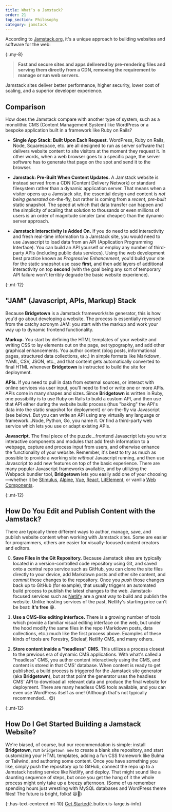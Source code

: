 ```yaml
---
title: What’s a Jamstack?
order: 21
top_section: Philosophy
category: jamstack
---
```


According to [Jamstack.org](https://jamstack.org), it's a unique approach to building websites and software for the web:

{:.my-8}
> **Fast and secure sites and apps delivered by pre-rendering files and serving them directly from a CDN, removing the requirement to manage or run web servers.**

Jamstack sites deliver better performance, higher security, lower cost of scaling, and a superior developer experience.

## Comparison

How does the Jamstack compare with another type of system, such as a monolithic CMS (Content Management System) like WordPress or a bespoke application built in a framework like Ruby on Rails?

* **Single App Stack: Built Upon Each Request.** WordPress, Ruby on Rails, Node, Squarespace, etc. are all designed to run as server software that delivers website content to site visitors at the moment they request it. In other words, when a web browser goes to a specific page, the server software has to generate that page on the spot and send it to the browser.

* **Jamstack: Pre-Built When Content Updates.** A Jamstack website is instead served from a CDN (Content Delivery Network) or standard filesystem rather than a dynamic application server. That means when a visitor opens up a Jamstack site, the essential design and content is _not being generated_ on-the-fly, but rather is coming from a _recent, pre-built_ static snapshot. The speed at which that data transfer can happen and the simplicity of scaling that solution to thousands or even millions of users is an order of magnitude simpler (and cheaper) than the dynamic server approach.

* **Jamstack Interactivity is Added On.** If you do need to add interactivity and fresh real-time information to a Jamstack site, you would need to use Javascript to load data from an API (Application Programming Interface). You can build an API yourself or employ any number of third-party APIs (including public data services). Using the web development best practice known as _Progressive Enhancement_, you'd build your site for the static snapshot use case **first**, and then add layers of additional interactivity on top **second** (with the goal being any sort of temporary API failure won't terribly degrade the basic website experience).

{:.mt-12}
## "JAM" (Javascript, APIs, Markup) Stack

Because **Bridgetown** is a Jamstack framework/site generator, this is how you'd go about developing a website. The process is essentially reversed from the catchy acronym JAM: you start with the markup and work your way up to dynamic frontend functionality.

**Markup.** You start by defining the HTML templates of your website and writing CSS to lay elements out on the page, set typography, and add other graphical enhancements. You author content (blog posts, informational pages, structured data collections, etc.) in simple formats like Markdown, YAML, CSV, JSON, etc., and that content gets automatically converted to final HTML whenever **Bridgetown** is instructed to build the site for deployment.

**APIs.** If you need to pull in data from external sources, or interact with online services via user input, you'll need to find or write one or more APIs. APIs come in many shapes and sizes. Since **Bridgetown** is written in Ruby, one possibility is to use Ruby on Rails to build a custom API, and then use that API either during the website build process (thus "baking" the API's data into the static snapshot for deployment) or on-the-fly via Javascript (see below). But you can write an API using any virtually any language or framework…Node, Python, Go, you name it. Or find a third-party web service which lets you use or adapt existing APIs.

**Javascript.** The final piece of the puzzle…frontend Javascript lets you write interactive components and modules that add fresh information to a webpage, capture and process input from users, and otherwise enhance the functionality of your website. Remember, it's best to try as much as possible to provide a working site _without_ Javascript running, and then use Javascript to add new features on top of the basic experience. There are many popular Javascript frameworks available, and by utilizing the Webpack bundler tool, **Bridgetown** lets you easily add one of your choosing—whether it be [Stimulus](https://stimulusjs.org), [Alpine](https://github.com/alpinejs/alpine/), [Vue](https://vuejs.org), [React](https://reactjs.org), [LitElement](https://lit-element.polymer-project.org), or vanilla [Web Components](https://developer.mozilla.org/en-US/docs/Web/Web_Components).

{:.mt-12}
## How Do You Edit and Publish Content with the Jamstack?

There are typically three different ways to author, manage, save, and publish website content when working with Jamstack sites. Some are easier for programmers, others are easier for visually-focused content creators and editors.

0. **Save Files in the Git Repository.** Because Jamstack sites are typically located in a version-controlled code repository using Git, and saved onto a central repo service such as GitHub, you can clone the site files directly to your device, add Markdown posts and other site content, and _commit_ those changes to the repository. Once you _push_ those changes back up to GitHub (for example), that usually triggers an automated build process to publish the latest changes to the web. Jamstack-focused services such as [Netlify](https://www.netlify.com) are a great way to build and publish the website. Unlike hosting services of the past, Netlify's starting price can't be beat: **it's free** 😁.

0. **Use a CMS-like editing interface.** There is a growing number of tools which provide a familiar visual editing interface on the web, but under the hood modify the same files in the repo (Markdown posts, data collections, etc.) much like the first process above. Examples of these kinds of tools are Forestry, Siteleaf, Netlify CMS, and many others.

0. **Store content inside a "headless" CMS.** This utilizes a process closest to the previous era of dynamic CMS applications. With what's called a "headless" CMS, you author content interactively using the CMS, and content is stored in that CMS' database. When content is ready to get published, a build process is triggered for the Jamstack site generator (aka **Bridgetown**), but at that point the generator uses the headless CMS' API to download all relevant data and produce the final website for deployment. There are many headless CMS tools available, and you can even use WordPress itself as one! (Although that's not typically recommended… 😋)

{:.mt-12}
## How Do I Get Started Building a Jamstack Website?

We're biased, of course, but our recommendation is simple: install **Bridgetown**, run `bridgetown new` to create a blank site repository, and start customizing your HTML templates, adding a fun CSS framework like Bulma or Tailwind, and authoring some content. Once you have something you like, simply push the repository up to GitHub, connect the repo up to a Jamstack hosting service like Netlify, and deploy. That might sound like a daunting sequence of steps, but once you get the hang of it the whole process might only take up a breezy afternoon. (Some of us remember spending hours just wrestling with MySQL databases and WordPress theme files! The future is bright, folks! 😃🎉)

{:.has-text-centered.mt-10}
[Get Started](/docs/){:.button.is-large.is-info}

